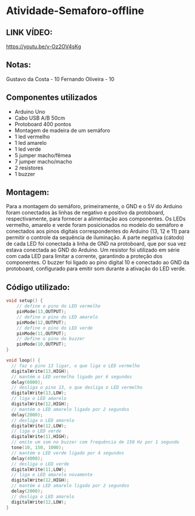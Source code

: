 # Atividade-Semaforo-offline

## LINK VÍDEO:
https://youtu.be/v-Oz2OV4sKg

## Notas:
Gustavo da Costa - 10
Fernando Oliveira - 10

## Componentes utilizados
- Arduino Uno
- Cabo USB A/B 50cm
- Protoboard 400 pontos
- Montagem de madeira de um semáforo
- 1 led vermelho
- 1 led amarelo
- 1 led verde
- 5 jumper macho/fêmea
- 7 jumper macho/macho
- 2 resistores
- 1 buzzer

## Montagem:
Para a montagem do semáforo, primeiramente, o GND e o 5V do Arduino foram conectados às linhas de negativo e positivo da protoboard, respectivamente, para fornecer a alimentação aos componentes. Os LEDs vermelho, amarelo e verde foram posicionados no modelo do semáforo e conectados aos pinos digitais correspondentes do Arduino (13, 12 e 11) para permitir o controle da sequência de iluminação. A parte negativa (cátodo) de cada LED foi conectada à linha de GND na protoboard, que por sua vez estava conectada ao GND do Arduino. Um resistor foi utilizado em série com cada LED para limitar a corrente, garantindo a proteção dos componentes. O buzzer foi ligado ao pino digital 10 e conectado ao GND da protoboard, configurado para emitir som durante a ativação do LED verde.

## Código utilizado:
```cpp
void setup() {  
    // define o pino do LED vermelho
    pinMode(13,OUTPUT);
    // define o pino do LED amarelo
    pinMode(12,OUTPUT);
    // define o pino do LED verde
    pinMode(11,OUTPUT);
    // define o pino do buzzer
    pinMode(10,OUTPUT);
}

void loop() {
  // faz o pino 13 ligar, o que liga o LED vermelho
  digitalWrite(13,HIGH);
  // mantém o LED vermelho ligado por 6 segundos
  delay(6000);
  // desliga o pino 13, o que desliga o LED vermelho
  digitalWrite(13,LOW);
  // liga o LED amarelo
  digitalWrite(12,HIGH);
  // mantém o LED amarelo ligado por 2 segundos
  delay(2000);
  // desliga o LED amarelo
  digitalWrite(12,LOW);
  // liga o LED verde
  digitalWrite(11,HIGH);
  // emite um som no buzzer com frequência de 150 Hz por 1 segundo
  tone(10, 150, 1000);
  // mantém o LED verde ligado por 4 segundos
  delay(4000);
  // desliga o LED verde
  digitalWrite(11,LOW);
  // liga o LED amarelo novamente
  digitalWrite(12,HIGH);
  // mantém o LED amarelo ligado por 2 segundos
  delay(2000);
  // desliga o LED amarelo
  digitalWrite(12,LOW);  
}
